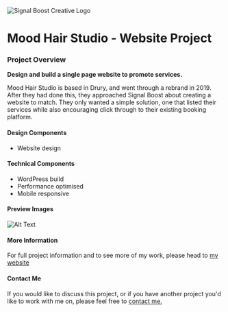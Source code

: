 ![Signal Boost Creative Logo](https://signalboost.co.nz/wp-content/uploads/2021/04/Signal-Boost-Logo-Small.jpg)

# Mood Hair Studio - Website Project
### Project Overview
**Design and build a single page website to promote services.**

Mood Hair Studio is based in Drury, and went through a rebrand in 2019. After they had done this, they approached Signal Boost about creating a website to match. They only wanted a simple solution, one that listed their services while also encouraging click through to their existing booking platform.

#### Design Components
* Website design

#### Technical Components
* WordPress build
* Performance optimised
* Mobile responsive

#### Preview Images
![Alt Text](https://signalboost.co.nz/wp-content/uploads/2020/04/Mood.jpg)

#### More Information
For full project information and to see more of my work, please head to [my website](https://signalboost.co.nz/portfolio/website-design-mood-hair/)

#### Contact Me
If you would like to discuss this project, or if you have another project you'd like to work with me on, please feel free to [contact me.](https://signalboost.co.nz/contact/) 